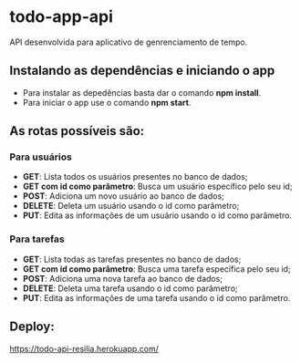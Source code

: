 # todo-app-api

API desenvolvida para aplicativo de genrenciamento de tempo.

## Instalando as dependências e iniciando o app

- Para instalar as depedências basta dar o comando **npm install**.
- Para iniciar o app use o comando **npm start**.

## As rotas possíveis são:

### Para usuários
- **GET**: Lista todos os usuários presentes no banco de dados;
- **GET com id como parâmetro**: Busca um usuário específico pelo seu id;
- **POST**: Adiciona um novo usuário ao banco de dados;
- **DELETE**: Deleta um usuário usando o id como parâmetro;
- **PUT**: Edita as informações de um usuário usando o id como parâmetro.

### Para tarefas
- **GET**: Lista todas as tarefas presentes no banco de dados;
- **GET com id como parâmetro**: Busca uma tarefa específica pelo seu id;
- **POST**: Adiciona uma nova tarefa ao banco de dados;
- **DELETE**: Deleta uma tarefa usando o id como parâmetro;
- **PUT**: Edita as informações de uma tarefa usando o id como parâmetro.

## Deploy:

https://todo-api-resilia.herokuapp.com/